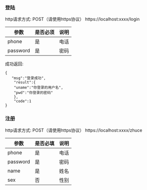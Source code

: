 ### 登陆

http请求方式: POST（请使用https协议） https://localhost:xxxx/login

| 参数      | 是否必须 | 说明 |
| -------- | -------- | ---- |
| phone    | 是       | 电话 |
| password | 是       | 密码 |



成功返回:

```
{
   "msg":"登录成功",
	"result":{
	"uname":"你登录的用户名",
	"pwd":"你登录的密码"
	},
	"code":1
}
```





### 注册

http请求方式: POST（请使用https协议） https://localhost:xxxx/zhuce

| 参数     | 是否必填 | 说明 |
| -------- | -------- | ---- |
| phone    | 是       | 电话 |
| password | 是       | 密码 |
| name     | 是       | 姓名 |
| sex      | 否       | 性别 |

